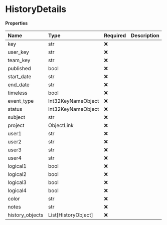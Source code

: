 # HistoryDetails

**Properties**

| Name            | Type                | Required | Description |
| :-------------- | :------------------ | :------- | :---------- |
| key             | str                 | ❌       |             |
| user_key        | str                 | ❌       |             |
| team_key        | str                 | ❌       |             |
| published       | bool                | ❌       |             |
| start_date      | str                 | ❌       |             |
| end_date        | str                 | ❌       |             |
| timeless        | bool                | ❌       |             |
| event_type      | Int32KeyNameObject  | ❌       |             |
| status          | Int32KeyNameObject  | ❌       |             |
| subject         | str                 | ❌       |             |
| project         | ObjectLink          | ❌       |             |
| user1           | str                 | ❌       |             |
| user2           | str                 | ❌       |             |
| user3           | str                 | ❌       |             |
| user4           | str                 | ❌       |             |
| logical1        | bool                | ❌       |             |
| logical2        | bool                | ❌       |             |
| logical3        | bool                | ❌       |             |
| logical4        | bool                | ❌       |             |
| color           | str                 | ❌       |             |
| notes           | str                 | ❌       |             |
| history_objects | List[HistoryObject] | ❌       |             |

<!-- This file was generated by liblab | https://liblab.com/ -->
